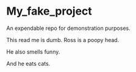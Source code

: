 # My_fake_project
An expendable repo for demonstration purposes.


This read me is dumb. Ross is a poopy head.

He also smells funny.

And he eats cats.